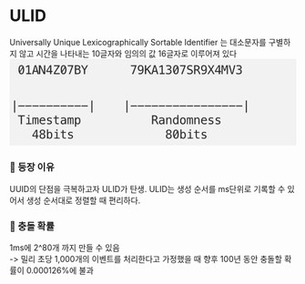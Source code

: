 # ULID
Universally Unique Lexicographically Sortable Identifier 는 대소문자를 구별하지 않고 시간을 나타내는 10글자와 임의의 값 16글자로 이루어져 있다  
![!\[ULID\](/image/ULID)](image/ULID.png)

### 📌 등장 이유
UUID의 단점을 극복하고자 ULID가 탄생. ULID는 생성 순서를 ms단위로 기록할 수 있어서 생성 순서대로 정렬할 때 편리하다. 

### 📌 충돌 확률
1ms에 2^80개 까지 만들 수 있음  
-> 밀리 초당 1,000개의 이벤트를 처리한다고 가정했을 때 향후 100년 동안 충돌할 확률이 0.000126%에 불과